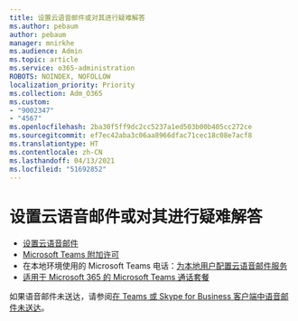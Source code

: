 ```yaml
---
title: 设置云语音邮件或对其进行疑难解答
ms.author: pebaum
author: pebaum
manager: mnirkhe
ms.audience: Admin
ms.topic: article
ms.service: o365-administration
ROBOTS: NOINDEX, NOFOLLOW
localization_priority: Priority
ms.collection: Adm_O365
ms.custom:
- "9002347"
- "4567"
ms.openlocfilehash: 2ba30f5ff9dc2cc5237a1ed503b00b405cc272ce
ms.sourcegitcommit: ef7ec42aba3c06aa8966dfac71cec18c08e7acf8
ms.translationtype: HT
ms.contentlocale: zh-CN
ms.lasthandoff: 04/13/2021
ms.locfileid: "51692852"
---
```

# <a name="set-up-or-troubleshoot-cloud-voicemail"></a>设置云语音邮件或对其进行疑难解答

- [设置云语音邮件](https://docs.microsoft.com/microsoftteams/set-up-phone-system-voicemail) 
- [Microsoft Teams 附加许可](https://docs.microsoft.com/microsoftteams/teams-add-on-licensing/microsoft-teams-add-on-licensing) 
- 在本地环境使用的 Microsoft Teams 电话：[为本地用户配置云语音邮件服务](https://docs.microsoft.com/skypeforbusiness/hybrid/configure-cloud-voicemail) 
- [适用于 Microsoft 365 的 Microsoft Teams 通话套餐](https://docs.microsoft.com//microsoftteams/calling-plans-for-office-365) 

如果语音邮件未送达，请参阅[在 Teams 或 Skype for Business 客户端中语音邮件未送达](https://docs.microsoft.com/SkypeForBusiness/troubleshoot/hybrid-phone-system/voicemails-not-delivered)。